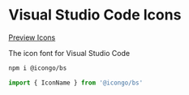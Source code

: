Visual Studio Code Icons
===

[Preview Icons](http://icongo.github.io/#/icons/bootstrap)

The icon font for Visual Studio Code

```bash
npm i @icongo/bs
```

```jsx
import { IconName } from '@icongo/bs'
```